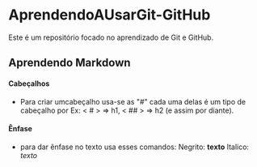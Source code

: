 # AprendendoAUsarGit-GitHub

Este é um repositório focado no aprendizado de Git e GitHub.

## Aprendendo Markdown

#### Cabeçalhos

- Para criar umcabeçalho usa-se as "#" cada uma delas é um tipo de cabeçalho
  por Ex:  < # > => h1, < ## > => h2 (e assim por diante).
 
 #### Ênfase
 
- para dar ênfase no texto usa esses comandos:
  Negrito:  **texto**
  Italico:  *texto*

